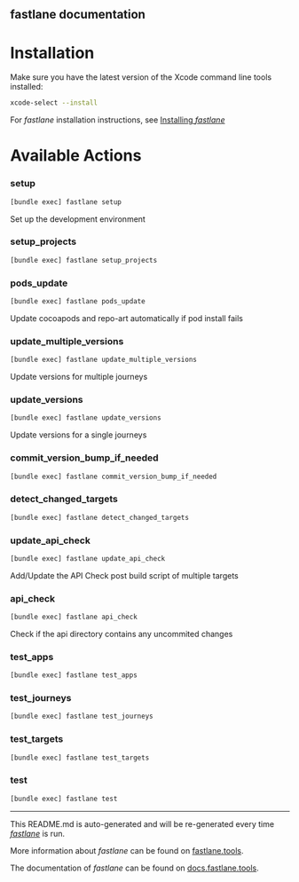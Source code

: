 fastlane documentation
----

# Installation

Make sure you have the latest version of the Xcode command line tools installed:

```sh
xcode-select --install
```

For _fastlane_ installation instructions, see [Installing _fastlane_](https://docs.fastlane.tools/#installing-fastlane)

# Available Actions

### setup

```sh
[bundle exec] fastlane setup
```

Set up the development environment

### setup_projects

```sh
[bundle exec] fastlane setup_projects
```



### pods_update

```sh
[bundle exec] fastlane pods_update
```

Update cocoapods and repo-art automatically if pod install fails

### update_multiple_versions

```sh
[bundle exec] fastlane update_multiple_versions
```

Update versions for multiple journeys

### update_versions

```sh
[bundle exec] fastlane update_versions
```

Update versions for a single journeys

### commit_version_bump_if_needed

```sh
[bundle exec] fastlane commit_version_bump_if_needed
```



### detect_changed_targets

```sh
[bundle exec] fastlane detect_changed_targets
```



### update_api_check

```sh
[bundle exec] fastlane update_api_check
```

Add/Update the API Check post build script of multiple targets

### api_check

```sh
[bundle exec] fastlane api_check
```

Check if the api directory contains any uncommited changes

### test_apps

```sh
[bundle exec] fastlane test_apps
```



### test_journeys

```sh
[bundle exec] fastlane test_journeys
```



### test_targets

```sh
[bundle exec] fastlane test_targets
```



### test

```sh
[bundle exec] fastlane test
```



----

This README.md is auto-generated and will be re-generated every time [_fastlane_](https://fastlane.tools) is run.

More information about _fastlane_ can be found on [fastlane.tools](https://fastlane.tools).

The documentation of _fastlane_ can be found on [docs.fastlane.tools](https://docs.fastlane.tools).
